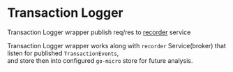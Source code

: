 # Transaction Logger

Transaction Logger wrapper publish req/res to [recorder](../../../service/recorder/README.md) service

Transaction Logger wrapper works along with `recorder` Service(broker) that listen for published `TransactionEvents`,<br/>
and store then into configured `go-micro` store for future analysis.
